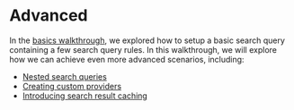 # Advanced

In the [basics walkthrough](../basics/README.md), we explored how to setup a basic search query containing a few search query rules. In this walkthrough, we will explore how we can achieve even more advanced scenarios, including:

* [Nested search queries](NestedSearchQueries.md)
* [Creating custom providers](CreatingCustomProviders.md)
* [Introducing search result caching](IntroducingSearchResultCaching.md)